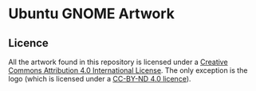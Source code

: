 # Ubuntu GNOME Artwork

## Licence
All the artwork found in this repository is licensed under a [Creative Commons Attribution 4.0 International License](https://creativecommons.org/licenses/by-sa/4.0/). The only exception is the logo (which is licensed under a [CC-BY-ND 4.0 licence](https://creativecommons.org/licenses/by-nd/4.0/)).
